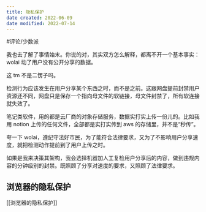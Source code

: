 ```yaml
---
title: 隐私保护
date created: 2022-06-09
date modified: 2022-07-14
---
```


#评论/少数派

我也去了解了事情始末。你说的对，其实双方怎么解释，都离不开一个基本事实：wolai 动了用户没有公开分享的数据。

这 tm 不是二愣子吗。

检测行为应该发生在用户分享某个东西之时，而不是之前。这跟网盘提前封禁用户资源还不同，网盘只是保存一个指向母文件的软链接，母文件封禁了，所有软连接就失效了。

笔记类软件，用的都是云厂商的对象存储服务，数据实打实上传一份儿的。比如我用 notion 上传的任何文件，全部都是实打实传到 aws 的存储里，并不是“秒传”。

夸一下 wolai，遵纪守法好市民，为了能符合法律要求，又为了不影响用户分享速度，就把检测动作提前到了用户上传之时。

如果是我来决策其架构，我会选择机器加人工复检用户分享后的内容，做到违规内容的分钟级别的封禁。既照顾了分享对速度的要求，又照顾了法律要求。

## 浏览器的隐私保护

[[浏览器的隐私保护]]
